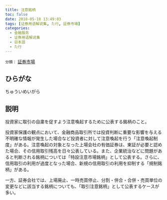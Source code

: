 ```yaml
---
title: 注意銘柄
toc: false
date: 2018-05-18 13:49:03
tags: [证券用语解说集, た行, 証券市場]
categories:
  - 金融服务
  - 证券用语解说集
  - 日本語
  - た行
---
```


`分類：` [証券市場](/tags/証券市場/)

## ひらがな

ちゅういめいがら

## 説明

投資家に取引の自粛を促すよう注意喚起するために公表する銘柄のこと。

投資家保護の観点において、金融商品取引所では投資判断に重要な影響を与える不明確な情報が発生した場合など投資者に対して注意喚起を行う「注意喚起制度」がある。注意喚起の対象となった上場会社の有価証券は、東証が必要と認めた場合、その信用取引残高を日々公表している。また、企業統治などに問題があると判断される銘柄については「特設注意市場銘柄」として公表する。さらに、信用取引の利用が過度となった場合、新規の信用取引の利用を抑制する「規制銘柄」がある。

一方、証券会社では、上場廃止、一時売買停止、分割・併合・合併・売買単位の変更などに該当する銘柄についても、「取引注意銘柄」として公表するケースが多い。
